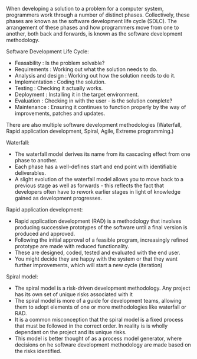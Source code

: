 When developing a solution to a problem for a computer system, programmers work through a number of distinct phases.
Collectively, these phases are known as the software development life cycle (SDLC).
The arrangement of these phases and how programmers move from one to another, both back and forwards, is known as the software development methodology.

Software Development Life Cycle:
- Feasability : Is the problem solvable?
- Requirements : Working out what the solution needs to do.
- Analysis and design : Working out how the solution needs to do it.
- Implementation : Coding the solution.
- Testing : Checking it actually works.
- Deployment : Installing it in the target environment.
- Evaluation : Checking in with the user - is the solution complete?
- Maintenance : Ensuring it continues to function properly by the way of improvements, patches and updates.

There are also multiple software development methodologies (Waterfall, Rapid application development, Spiral, Agile, Extreme programming.)

Waterfall:
- The waterfall model derives its name from its cascading effect from one phase to another.
- Each phase has a well-defines start and end point with identifiable deliverables.
- A slight evolution of the waterfall model allows you to move back to a previous stage as well as forwards - this reflects the fact that developers often have to rework earlier stages in light of knowledge gained as development progresses.

Rapid application development:
- Rapid application development (RAD) is a methodology that involves producing successive prototypes of the software until a final version is produced and approved.
- Following the initial approval of a feasible program, increasingly refined prototype are made with reduced functionality.
- These are designed, coded, tested and evaluated with the end user.
- You might decide they are happy with the system or that they want further improvements, which will start a new cycle (iteration)

Spiral model:
- The spiral model is a risk-driven development methodology. Any project has its own set of unique risks associated with it
- The spiral model is more of a guide for development teams, allowing them to adopt elements of one or more methodologies like waterfall or RAD.
- It is a common misconception that the spiral model is a fixed process that must be followed in the correct order. In reality is is wholly dependant on the project and its unique risks.
- This model is better thought of as a process model generator, where decisions on he software development methodology are made based on the risks identified.